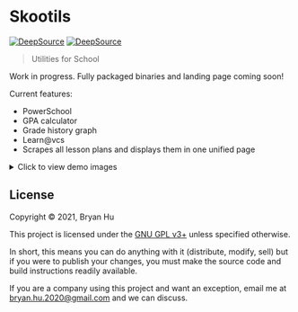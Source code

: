 # Skootils

[![DeepSource](https://deepsource.io/gh/ThatXliner/skootils.svg/?label=active+issues&show_trend=true&token=u1bC2s_2GPOsIJJOEL9QsePh)](https://deepsource.io/gh/ThatXliner/skootils/?ref=repository-badge) [![DeepSource](https://deepsource.io/gh/ThatXliner/skootils.svg/?label=resolved+issues&show_trend=true&token=u1bC2s_2GPOsIJJOEL9QsePh)](https://deepsource.io/gh/ThatXliner/skootils/?ref=repository-badge)

> Utilities for School

Work in progress. Fully packaged binaries and landing page coming soon!

Current features:

- PowerSchool
- GPA calculator
- Grade history graph
- Learn@vcs
- Scrapes all lesson plans and displays them in one unified page

<details>

<summary>Click to view demo images</summary>

![](./demo/skootils.png)
![](./demo/skootils2.png)
![](./demo/skootils3.png)
![](./demo/skootils4.png)
![](./demo/skootils5.png)
![](./demo/skootils6.png)
![](./demo/skootils7.png)

</details>

## License

Copyright © 2021, Bryan Hu

This project is licensed under the [GNU GPL v3+](./COPYING) unless specified otherwise.

In short, this means you can do anything with it (distribute, modify, sell) but if you were to publish your changes, you must make the source code and build instructions readily available.

If you are a company using this project and want an exception, email me at [bryan.hu.2020@gmail.com](mailto:bryan.hu.2020@gmail.com) and we can discuss.
